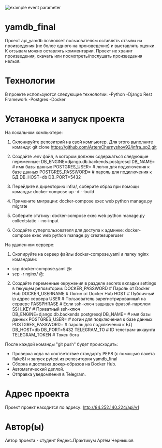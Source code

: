 ![example event parameter](https://github.com/ArtemChernyshov92/yamdb_final/actions/workflows/yamdb_workflow.yml/badge.svg?event=push)
# yamdb_final

Проект api_yamdb позволяет пользователям оставлять отзывы на произведения (не более одного на произведение) и выставлять оценки.
К отзывам можно оставлять комментарии.
Проект не хранит произведения, скачать или посмотреть/послушать произведения нельзя.

# Технологии

В проекте используются следующие технологии:
-Python
-Django Rest Framework
-Postgres
-Docker

# Установка и запуск проекта
 На локальном компьютере:
 1. Склонируйте репозитрий на свой компьютер. Для этого выполните команду:
  git clone https://github.com/ArtemChernyshov92/infra_sp2.git
 2. Создайте .env файл, в котором должны содержаться следующие переменные:
  DB_ENGINE=django.db.backends.postgresql
  DB_NAME= # имя базы данных
  POSTGRES_USER= # логин для подключения к базе данных
  POSTGRES_PASSWORD= # пароль для подключения к БД
  DB_HOST=db
  DB_PORT=5432

 3. Перейдите в директорию infra/, соберите образ при помощи команды:
  docker-compose up -d --build
 4. Примените миграции:
  docker-compose exec web python manage.py migrate
 5. Соберите статику:
  docker-compose exec web python manage.py collectstatic --no-input
 6. Создайте суперпользователя для доступа к админке:
  docker-compose exec web python manage.py createsuperuser

На удаленном сервере:
 1. Cкопируйте на сервер файлы docker-compose.yaml и папку nginx командами:
 - scp docker-compose.yaml  <user>@<server-ip>:
 - scp -r nginx/ <user>@<server-ip>:

 2. Создайте переменные окружения в разделе secrets вкладки settings в текущем репозитории:
  DOCKER_PASSWORD # Пароль от Docker Hub
  DOCKER_USERNAME # Логин от Docker Hub
  HOST # Публичный ip адрес сервера
  USER # Пользователь зарегистрированный на сервере
  PASSPHRASE # Если ssh-ключ защищен фразой-паролем
  SSH_KEY # Приватный ssh-ключ
  DB_ENGINE=django.db.backends.postgresql
  DB_NAME= # имя базы данных
  POSTGRES_USER= # логин для подключения к базе данных
  POSTGRES_PASSWORD= # пароль для подключения к БД
  DB_HOST=db
  DB_PORT=5432
  TELEGRAM_TO # ID телеграм-аккаунта
  TELEGRAM_TOKEN # Токен бота


После каждой команды "git push" будет происходить:
 - Проверка кода на соответствие стандарту PEP8 (с помощью пакета flake8) и запуск pytest из репозитория yamdb_final
 - Сборка и доставка докер-образов на Docker Hub.
 - Автоматический деплой.
 - Отправка уведомления в Telegram.

# Адрес проекта
 Проект проект находится по адресу: http://84.252.140.224/api/v1

# Автор(ы)
 Автор проекта - студент Яндекс.Практикум Артём Чернышов 